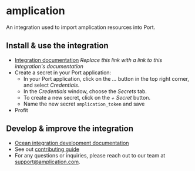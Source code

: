 # amplication

An integration used to import amplication resources into Port.

## Install & use the integration

- [Integration documentation](https://docs.port.io/build-your-software-catalog/sync-data-to-catalog/) *Replace this link with a link to this integration's documentation*
- Create a secret in your Port application:
    - In your Port application, click on the *...* button in the top right corner, and select *Credentials*.
    - In the *Credentials* window, choose the *Secrets* tab.
    - To create a new secret, click on the *+ Secret* button.
    - Name the new secret `amplication_token` and save
- Profit

## Develop & improve the integration

- [Ocean integration development documentation](https://ocean.getport.io/develop-an-integration/)
- See out [contributing guide](CONTRIBUTING.md)
- For any questions or inquiries, please reach out to our team at [support@amplication.com](mailto:support@amplication.com).
